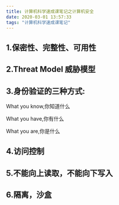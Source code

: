 ```yaml
---
title: 计算机科学速成课笔记之计算机安全
date: 2020-03-01 13:57:33
tags: "计算机科学速成课笔记"
---
```


## 1.保密性、完整性、可用性
<!--more-->

## 2.Threat Model 威胁模型

## 3.身份验证的三种方式:
What you know,你知道什么

What you have,你有什么

What you are,你是什么

## 4.访问控制

## 5.不能向上读取，不能向下写入

## 6.隔离，沙盒
